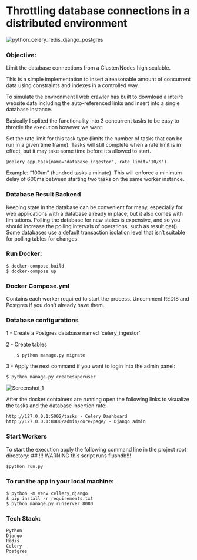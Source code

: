 
# Throttling database connections in a distributed environment

![python_celery_redis_django_postgres](https://user-images.githubusercontent.com/1752695/128603659-c3602903-4d3f-4d03-8f26-6be91e1c715f.png)

### Objective:
Limit the database connections from a Cluster/Nodes high scalable.

This is a simple implementation to insert a reasonable amount of concurrent data using constraints and indexes in a controlled way.

To simulate the environment I web crawler has built to download a inteire website data including the auto-referenced links and insert into a single database instance.

Basically I splited the functionality into 3 concurrent tasks to be easy to throttle the execution however we want.

Set the rate limit for this task type (limits the number of tasks that can be run in a given time frame). 
Tasks will still complete when a rate limit is in effect, but it may take some time before it’s allowed to start.
    
    @celery_app.task(name="database_ingestor", rate_limit='10/s')
    
Example: “100/m” (hundred tasks a minute). This will enforce a minimum delay of 600ms between starting two tasks on the same worker instance.


### Database Result Backend
Keeping state in the database can be convenient for many, especially for web applications with a database already in place, but it also comes with limitations.
Polling the database for new states is expensive, and so you should increase the polling intervals of operations, such as result.get().
Some databases use a default transaction isolation level that isn’t suitable for polling tables for changes.


### Run Docker:

    $ docker-compose build
    $ docker-compose up

### Docker Compose.yml
Contains each worker required to start the process. Uncomment REDIS and Postgres if you don't already have them. 

   
### Database configurations
1 - Create a Postgres database named 'celery_ingestor'

2 - Create tables

        $ python manage.py migrate

3 - Apply the next command if you want to login into the admin panel:
    
    $ python manage.py createsuperuser   
    
![Screenshot_1](https://user-images.githubusercontent.com/1752695/128603695-5bc25195-af34-4e8b-b7ab-ae8b7845a5de.jpg)

After the docker containers are running open the following links to visualize the tasks and the database insertion rate:

    http://127.0.0.1:5002/tasks - Celery Dashboard
    http://127.0.0.1:8000/admin/core/page/ - Django admin 
    

### Start Workers
To start the execution apply the following command line in the project root directory:
    ## !!! WARNING this script runs flushdb!!! 
    
    $python run.py 
    
### To run the app in your local machine:
    $ python -m venv cellery_django
    $ pip install -r requirements.txt
    $ python manage.py runserver 8080
    
    
### Tech Stack:
    Python
    Django
    Redis
    Celery
    Postgres
